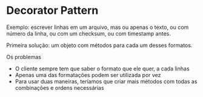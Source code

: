 # Decorator Pattern

Exemplo: escrever linhas em um arquivo, mas ou apenas o texto, ou com número da linha, ou com um checksum, ou com timestamp antes.

Primeira solução: um objeto com métodos para cada um desses formatos.

Os problemas
- O cliente sempre tem que saber o formato que ele quer, a cada linhas
- Apenas uma das formatações podem ser utilizada por vez
- Para usar duas maneiras, teríamos que criar mais métodos com todas as combinações e ordens necessárias
